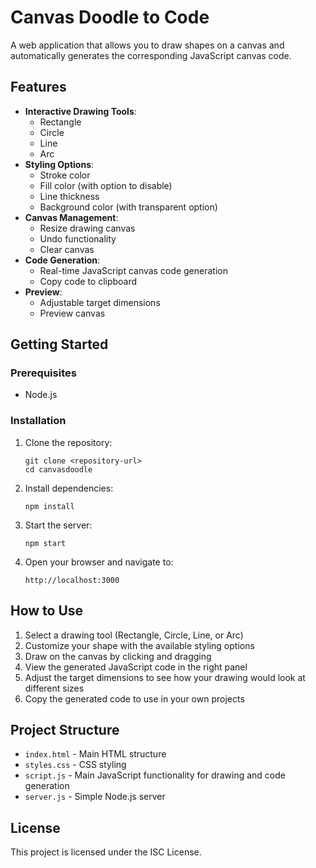 # Canvas Doodle to Code

A web application that allows you to draw shapes on a canvas and automatically generates the corresponding JavaScript canvas code.

## Features

- **Interactive Drawing Tools**:
  - Rectangle
  - Circle
  - Line
  - Arc
- **Styling Options**:
  - Stroke color
  - Fill color (with option to disable)
  - Line thickness
  - Background color (with transparent option)
- **Canvas Management**:
  - Resize drawing canvas
  - Undo functionality
  - Clear canvas
- **Code Generation**:
  - Real-time JavaScript canvas code generation
  - Copy code to clipboard
- **Preview**:
  - Adjustable target dimensions
  - Preview canvas

## Getting Started

### Prerequisites

- Node.js

### Installation

1. Clone the repository:
   ```
   git clone <repository-url>
   cd canvasdoodle
   ```

2. Install dependencies:
   ```
   npm install
   ```

3. Start the server:
   ```
   npm start
   ```

4. Open your browser and navigate to:
   ```
   http://localhost:3000
   ```

## How to Use

1. Select a drawing tool (Rectangle, Circle, Line, or Arc)
2. Customize your shape with the available styling options
3. Draw on the canvas by clicking and dragging
4. View the generated JavaScript code in the right panel
5. Adjust the target dimensions to see how your drawing would look at different sizes
6. Copy the generated code to use in your own projects

## Project Structure

- `index.html` - Main HTML structure
- `styles.css` - CSS styling
- `script.js` - Main JavaScript functionality for drawing and code generation
- `server.js` - Simple Node.js server

## License

This project is licensed under the ISC License.

